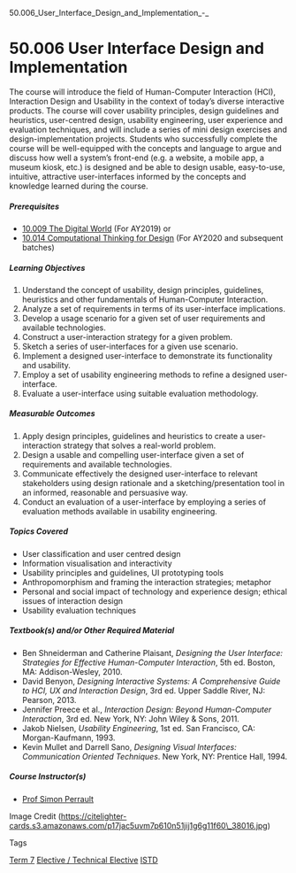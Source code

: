 50.006_User_Interface_Design_and_Implementation_-_



50.006 User Interface Design and Implementation
===============================================

The course will introduce the field of Human-Computer Interaction (HCI), Interaction Design and Usability in the context of today’s diverse interactive products. The course will cover usability principles, design guidelines and heuristics, user-centred design, usability engineering, user experience and evaluation techniques, and will include a series of mini design exercises and design-implementation projects. Students who successfully complete the course will be well-equipped with the concepts and language to argue and discuss how well a system’s front-end (e.g. a website, a mobile app, a museum kiosk, etc.) is designed and be able to design usable, easy-to-use, intuitive, attractive user-interfaces informed by the concepts and knowledge learned during the course.

##### **Prerequisites**

* [10.009 The Digital World](/course/10-009-the-digital-world/) (For AY2019) or
* [10.014 Computational Thinking for Design](/course/10-014-computational-thinking-for-design/) (For AY2020 and subsequent batches)

##### **Learning Objectives**

1. Understand the concept of usability, design principles, guidelines, heuristics and other fundamentals of Human-Computer Interaction.
2. Analyze a set of requirements in terms of its user-interface implications.
3. Develop a usage scenario for a given set of user requirements and available technologies.
4. Construct a user-interaction strategy for a given problem.
5. Sketch a series of user-interfaces for a given use scenario.
6. Implement a designed user-interface to demonstrate its functionality and usability.
7. Employ a set of usability engineering methods to refine a designed user-interface.
8. Evaluate a user-interface using suitable evaluation methodology.

##### **Measurable Outcomes**

1. Apply design principles, guidelines and heuristics to create a user-interaction strategy that solves a real-world problem.
2. Design a usable and compelling user-interface given a set of requirements and available technologies.
3. Communicate effectively the designed user-interface to relevant stakeholders using design rationale and a sketching/presentation tool in an informed, reasonable and persuasive way.
4. Conduct an evaluation of a user-interface by employing a series of evaluation methods available in usability engineering.

##### **Topics Covered**

* User classification and user centred design
* Information visualisation and interactivity
* Usability principles and guidelines, UI prototyping tools
* Anthropomorphism and framing the interaction strategies; metaphor
* Personal and social impact of technology and experience design; ethical issues of interaction design
* Usability evaluation techniques

##### **Textbook(s) and/or Other Required Material**

* Ben Shneiderman and Catherine Plaisant, *Designing the User Interface: Strategies for Effective Human-Computer Interaction*, 5th ed. Boston, MA: Addison-Wesley, 2010.
* David Benyon, *Designing Interactive Systems: A Comprehensive Guide to HCI, UX and Interaction Design*, 3rd ed. Upper Saddle River, NJ: Pearson, 2013.
* Jennifer Preece et al., *Interaction Design: Beyond Human-Computer Interaction*, 3rd ed. New York, NY: John Wiley & Sons, 2011.
* Jakob Nielsen, *Usability Engineering*, 1st ed. San Francisco, CA: Morgan-Kaufmann, 1993.
* Kevin Mullet and Darrell Sano, *Designing Visual Interfaces: Communication Oriented Techniques*. New York, NY: Prentice Hall, 1994.

##### **Course Instructor(s)**

* [Prof Simon Perrault](/profile/simon-perrault/)

Image Credit (https://citelighter-cards.s3.amazonaws.com/p17jac5uvm7p610n51jij1g6g11f60\_38016.jpg)

Tags

[Term 7](/education/undergraduate/courses/?course-term=860)
[Elective / Technical Elective](/education/undergraduate/courses/?course-type=853)
[ISTD](/education/undergraduate/courses/?pillar-cluster=11)

